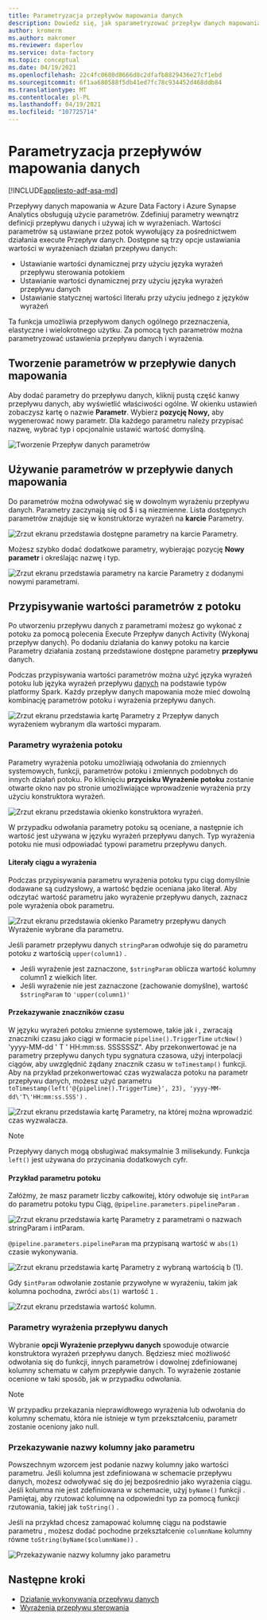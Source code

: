```yaml
---
title: Parametryzacja przepływów mapowania danych
description: Dowiedz się, jak sparametryzować przepływ danych mapowania z potoków fabryki danych
author: kromerm
ms.author: makromer
ms.reviewer: daperlov
ms.service: data-factory
ms.topic: conceptual
ms.date: 04/19/2021
ms.openlocfilehash: 22c4fc0680d8666d8c2dfafb8829436e27cf1ebd
ms.sourcegitcommit: 6f1aa680588f5db41ed7fc78c934452d468ddb84
ms.translationtype: MT
ms.contentlocale: pl-PL
ms.lasthandoff: 04/19/2021
ms.locfileid: "107725714"
---
```

# <a name="parameterizing-mapping-data-flows"></a>Parametryzacja przepływów mapowania danych

[!INCLUDE[appliesto-adf-asa-md](includes/appliesto-adf-asa-md.md)] 

Przepływy danych mapowania w Azure Data Factory i Azure Synapse Analytics obsługują użycie parametrów. Zdefiniuj parametry wewnątrz definicji przepływu danych i używaj ich w wyrażeniach. Wartości parametrów są ustawiane przez potok wywołujący za pośrednictwem działania execute Przepływ danych. Dostępne są trzy opcje ustawiania wartości w wyrażeniach działań przepływu danych:

* Ustawianie wartości dynamicznej przy użyciu języka wyrażeń przepływu sterowania potokiem
* Ustawianie wartości dynamicznej przy użyciu języka wyrażeń przepływu danych
* Ustawianie statycznej wartości literału przy użyciu jednego z języków wyrażeń

Ta funkcja umożliwia przepływom danych ogólnego przeznaczenia, elastyczne i wielokrotnego użytku. Za pomocą tych parametrów można parametryzować ustawienia przepływu danych i wyrażenia.

## <a name="create-parameters-in-a-mapping-data-flow"></a>Tworzenie parametrów w przepływie danych mapowania

Aby dodać parametry do przepływu danych, kliknij pustą część kanwy przepływu danych, aby wyświetlić właściwości ogólne. W okienku ustawień zobaczysz kartę o nazwie **Parametr**. Wybierz **pozycję Nowy,** aby wygenerować nowy parametr. Dla każdego parametru należy przypisać nazwę, wybrać typ i opcjonalnie ustawić wartość domyślną.

![Tworzenie Przepływ danych parametrów](media/data-flow/create-params.png "Tworzenie Przepływ danych parametrów")

## <a name="use-parameters-in-a-mapping-data-flow"></a>Używanie parametrów w przepływie danych mapowania 

Do parametrów można odwoływać się w dowolnym wyrażeniu przepływu danych. Parametry zaczynają się od $ i są niezmienne. Lista dostępnych parametrów znajduje się w konstruktorze wyrażeń na **karcie** Parametry.

![Zrzut ekranu przedstawia dostępne parametry na karcie Parametry.](media/data-flow/parameter-expression.png "Wyrażenie parametru przepływu danych")

Możesz szybko dodać dodatkowe parametry, wybierając pozycję **Nowy parametr** i określając nazwę i typ.

![Zrzut ekranu przedstawia parametry na karcie Parametry z dodanymi nowymi parametrami.](media/data-flow/new-parameter-expression.png "Wyrażenie parametru przepływu danych")

## <a name="assign-parameter-values-from-a-pipeline"></a>Przypisywanie wartości parametrów z potoku

Po utworzeniu przepływu danych z parametrami możesz go wykonać z potoku za pomocą polecenia Execute Przepływ danych Activity (Wykonaj przepływ danych). Po dodaniu działania do kanwy potoku na karcie Parametry działania zostaną przedstawione dostępne parametry **przepływu** danych.

Podczas przypisywania wartości parametrów można [](control-flow-expression-language-functions.md) użyć języka wyrażeń potoku lub języka wyrażeń przepływu [danych](data-flow-expression-functions.md) na podstawie typów platformy Spark. Każdy przepływ danych mapowania może mieć dowolną kombinację parametrów potoku i wyrażenia przepływu danych.

![Zrzut ekranu przedstawia kartę Parametry z Przepływ danych wyrażeniem wybranym dla wartości myparam.](media/data-flow/parameter-assign.png "Ustawianie parametru Przepływ danych parametru")

### <a name="pipeline-expression-parameters"></a>Parametry wyrażenia potoku

Parametry wyrażenia potoku umożliwiają odwołania do zmiennych systemowych, funkcji, parametrów potoku i zmiennych podobnych do innych działań potoku. Po kliknięciu **przycisku Wyrażenie potoku** zostanie otwarte okno nav po stronie umożliwiające wprowadzenie wyrażenia przy użyciu konstruktora wyrażeń.

![Zrzut ekranu przedstawia okienko konstruktora wyrażeń.](media/data-flow/parameter-pipeline.png "Ustawianie parametru Przepływ danych parametru")

W przypadku odwołania parametry potoku są oceniane, a następnie ich wartość jest używana w języku wyrażeń przepływu danych. Typ wyrażenia potoku nie musi odpowiadać typowi parametru przepływu danych. 

#### <a name="string-literals-vs-expressions"></a>Literały ciągu a wyrażenia

Podczas przypisywania parametru wyrażenia potoku typu ciąg domyślnie dodawane są cudzysłowy, a wartość będzie oceniana jako literał. Aby odczytać wartość parametru jako wyrażenie przepływu danych, zaznacz pole wyrażenia obok parametru.

![Zrzut ekranu przedstawia okienko Parametry przepływu danych Wyrażenie wybrane dla parametru.](media/data-flow/string-parameter.png "Ustawianie parametru Przepływ danych parametru")

Jeśli parametr przepływu danych `stringParam` odwołuje się do parametru potoku z wartością `upper(column1)` . 

- Jeśli wyrażenie jest zaznaczone, `$stringParam` oblicza wartość kolumny column1 z wielkich liter.
- Jeśli wyrażenie nie jest zaznaczone (zachowanie domyślne), wartość  `$stringParam` to `'upper(column1)'`

#### <a name="passing-in-timestamps"></a>Przekazywanie znaczników czasu

W języku wyrażeń potoku zmienne systemowe, takie jak i , zwracają znaczniki czasu jako ciągi w formacie `pipeline().TriggerTime` `utcNow()` 'yyyy-MM-dd \' T \' HH:mm:ss. SSSSSSZ". Aby przekonwertować je na parametry przepływu danych typu sygnatura czasowa, użyj interpolacji ciągów, aby uwzględnić żądany znacznik czasu w `toTimestamp()` funkcji. Aby na przykład przekonwertować czas wyzwalacza potoku na parametr przepływu danych, możesz użyć parametru `toTimestamp(left('@{pipeline().TriggerTime}', 23), 'yyyy-MM-dd\'T\'HH:mm:ss.SSS')` . 

![Zrzut ekranu przedstawia kartę Parametry, na której można wprowadzić czas wyzwalacza.](media/data-flow/parameter-timestamp.png "Ustawianie parametru Przepływ danych parametru")

> [!NOTE]
> Przepływy danych mogą obsługiwać maksymalnie 3 milisekundy. Funkcja `left()` jest używana do przycinania dodatkowych cyfr.

#### <a name="pipeline-parameter-example"></a>Przykład parametru potoku

Załóżmy, że masz parametr liczby całkowitej, który odwołuje się `intParam` do parametru potoku typu Ciąg, `@pipeline.parameters.pipelineParam` . 

![Zrzut ekranu przedstawia kartę Parametry z parametrami o nazwach stringParam i intParam.](media/data-flow/parameter-pipeline-2.png "Ustawianie parametru Przepływ danych parametru")

`@pipeline.parameters.pipelineParam` ma przypisaną wartość w `abs(1)` czasie wykonywania.

![Zrzut ekranu przedstawia kartę Parametry z wybraną wartością b (1).](media/data-flow/parameter-pipeline-4.png "Ustawianie parametru Przepływ danych parametru")

Gdy `$intParam` odwołanie zostanie przywołyne w wyrażeniu, takim jak kolumna pochodna, zwróci `abs(1)` wartość `1` . 

![Zrzut ekranu przedstawia wartość kolumn.](media/data-flow/parameter-pipeline-3.png "Ustawianie parametru Przepływ danych parametru")

### <a name="data-flow-expression-parameters"></a>Parametry wyrażenia przepływu danych

Wybranie **opcji Wyrażenie przepływu danych** spowoduje otwarcie konstruktora wyrażeń przepływu danych. Będziesz mieć możliwość odwołania się do funkcji, innych parametrów i dowolnej zdefiniowanej kolumny schematu w całym przepływie danych. To wyrażenie zostanie ocenione w taki sposób, jak w przypadku odwołania.

> [!NOTE]
> W przypadku przekazania nieprawidłowego wyrażenia lub odwołania do kolumny schematu, która nie istnieje w tym przekształceniu, parametr zostanie oceniony jako null.


### <a name="passing-in-a-column-name-as-a-parameter"></a>Przekazywanie nazwy kolumny jako parametru

Powszechnym wzorcem jest podanie nazwy kolumny jako wartości parametru. Jeśli kolumna jest zdefiniowana w schemacie przepływu danych, możesz odwoływać się do jej bezpośrednio jako wyrażenia ciągu. Jeśli kolumna nie jest zdefiniowana w schemacie, użyj `byName()` funkcji . Pamiętaj, aby rzutować kolumnę na odpowiedni typ za pomocą funkcji rzutowania, takiej jak `toString()` .

Jeśli na przykład chcesz zamapować kolumnę ciągu na podstawie parametru , możesz dodać pochodne przekształcenie `columnName` kolumny równe `toString(byName($columnName))` .

![Przekazywanie nazwy kolumny jako parametru](media/data-flow/parameterize-column-name.png "Przekazywanie nazwy kolumny jako parametru")

## <a name="next-steps"></a>Następne kroki
* [Działanie wykonywania przepływu danych](control-flow-execute-data-flow-activity.md)
* [Wyrażenia przepływu sterowania](control-flow-expression-language-functions.md)
